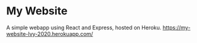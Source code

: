 # My Website
A simple webapp using React and Express, hosted on Heroku.
https://my-website-lvy-2020.herokuapp.com/

